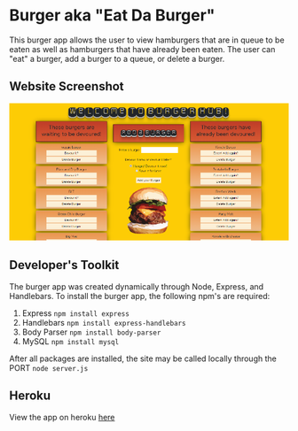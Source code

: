 # Burger aka "Eat Da Burger"
This burger app allows the user to view hamburgers that are in queue to be eaten as well as hamburgers that have already been eaten. The user can "eat" a burger, add a burger to a queue, or delete a burger.

## Website Screenshot
![screenshot](/public/images/screenshot-burger.png)

## Developer's Toolkit
The burger app was created dynamically through Node, Express, and Handlebars.  To install the burger app, the following npm's are required:
1. Express `npm install express`
2. Handlebars `npm install express-handlebars`
3. Body Parser `npm install body-parser`
4. MySQL `npm install mysql`

After all packages are installed, the site may be called locally through the PORT `node server.js`

## Heroku
View the app on heroku [here](https://mighty-springs-79166.herokuapp.com/)

